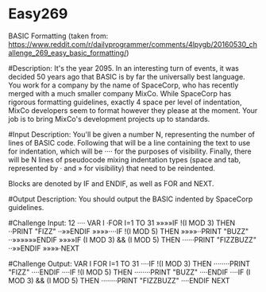 # Easy269
BASIC Formatting (taken from: https://www.reddit.com/r/dailyprogrammer/comments/4lpygb/20160530_challenge_269_easy_basic_formatting/)

#Description:
It's the year 2095. In an interesting turn of events, it was decided 50 years ago that BASIC is by far the universally best language. You work for a company by the name of SpaceCorp, who has recently merged with a much smaller company MixCo. While SpaceCorp has rigorous formatting guidelines, exactly 4 space per level of indentation, MixCo developers seem to format however they please at the moment. Your job is to bring MixCo's development projects up to standards.

#Input Description:
You'll be given a number N, representing the number of lines of BASIC code. Following that will be a line containing the text to use for indentation, which will be ···· for the purposes of visibility. Finally, there will be N lines of pseudocode mixing indentation types (space and tab, represented by · and » for visibility) that need to be reindented.

Blocks are denoted by IF and ENDIF, as well as FOR and NEXT.

#Output Description:
You should output the BASIC indented by SpaceCorp guidelines.

#Challenge Input:
    12
    ····
    VAR I
    ·FOR I=1 TO 31
    »»»»IF !(I MOD 3) THEN
    ··PRINT "FIZZ"
    ··»»ENDIF
    »»»»····IF !(I MOD 5) THEN
    »»»»··PRINT "BUZZ"
    ··»»»»»»ENDIF
    »»»»IF (I MOD 3) && (I MOD 5) THEN
    ······PRINT "FIZZBUZZ"
    ··»»ENDIF
    »»»»·NEXT

#Challenge Output:
        VAR I
        FOR I=1 TO 31
        ····IF !(I MOD 3) THEN
        ········PRINT "FIZZ"
        ····ENDIF
        ····IF !(I MOD 5) THEN
        ········PRINT "BUZZ"
        ····ENDIF
        ····IF (I MOD 3) && (I MOD 5) THEN
        ········PRINT "FIZZBUZZ"
        ····ENDIF
        NEXT
